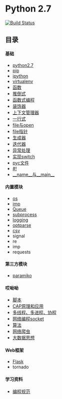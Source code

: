 Python 2.7
============================

[![Build Status](https://travis-ci.org/justjavac/free-programming-books-zh_CN.svg?branch=master)](https://travis-ci.org/justjavac/free-programming-books-zh_CN)

## 目录

#### 基础
*  [python2.7](./basic/python2.7.md)
*  [pip](./basic/pip.md)
*  [ipython](./basic/ipython.md)
*  [virtualenv](./basic/virtualenv_doc.md)
*  [函数](./basic/function_doc.md)
*  [推倒式](./basic/analytical_doc.md)
*  [函数式编程](./basic/function_program_doc.md)
*  [装饰器](./basic/decorate_doc.md)
*  [上下文管理器](./basic/context_manager_doc.md)
*  [一行式](./basic/oneline_doc.md)
*  [file与open](./basic/file.md)
*  [file指针](./basic/file_pos_doc.md)
*  [生成器](./basic/generator_doc.md)
*  [迭代器](./basic/iterators_doc.md)
*  [异常处理](./basic/exception_doc.md)
*  [实现switch](./basic/switch_doc.md)
*  [pyc文件](./basic/pyc_doc.md)
*  [#!](./basic/shebang_doc.md)
*  [\_\_name\_\_与\__main\_\_](./basic/name_main_doc.md)

#### 内置模块
* [os](./builtin_module/os_doc.md)
* [imp](./builtin_module/imp_doc.md)
* [Queue](./builtin_module/queue_doc.md)
* [subprocess](./builtin_module/subprocess_doc.md)
* [logging](./builtin_module/logging_doc.md)
* [optparse](http://467754239.blog.51cto.com/4878013/1619323)
* [csv](./builtin_module/csv_doc.md)
* signal
* re 
* imp
* requests
    
#### 第三方模块
* [paramiko](http://467754239.blog.51cto.com/4878013/1619166)
    
#### 哎呦呦
* [脚本](./scripts)
* [CAP原理和应用](./cap)
* [多线程、多进程、协程](./threads)
* [网络编程socket](./socket)
* [算法](./algorithm)
* [网络爬虫](./spider)
* [大数据思想](./bigdata.md)

#### Web框架
* [Flask](./flask/README.md)
* tornado

#### 学习资料
* [编程规范](./books/编程规范)
